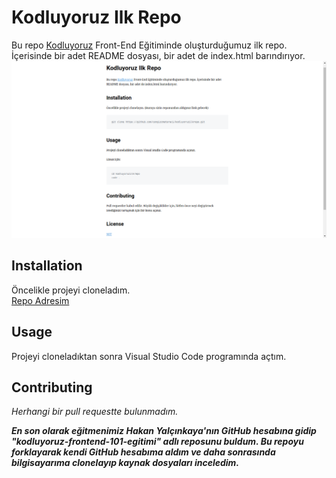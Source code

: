 # Kodluyoruz Ilk Repo

Bu repo [Kodluyoruz](kodluyoruz.org) Front-End Eğitiminde oluşturduğumuz ilk repo. İçerisinde bir adet README dosyası, bir adet de index.html barındırıyor. <br/>
![Örnek Markdown İçeriği](https://github.com/meryemaltn/kodluyoruzilkrepo/blob/main/markdown.png)

## Installation <br/>
Öncelikle projeyi cloneladım. <br/>
[Repo Adresim](https://github.com/meryemaltn/kodluyoruzilkrepo.git)<br/> 
## Usage
Projeyi cloneladıktan sonra Visual Studio Code programında açtım.<br/>
## Contributing
_Herhangi bir pull requestte bulunmadım._

**_En son olarak eğitmenimiz Hakan Yalçınkaya'nın GitHub hesabına gidip "kodluyoruz-frontend-101-egitimi" adlı reposunu buldum. Bu repoyu forklayarak kendi GitHub hesabıma aldım ve daha sonrasında bilgisayarıma clonelayıp kaynak dosyaları inceledim._**
